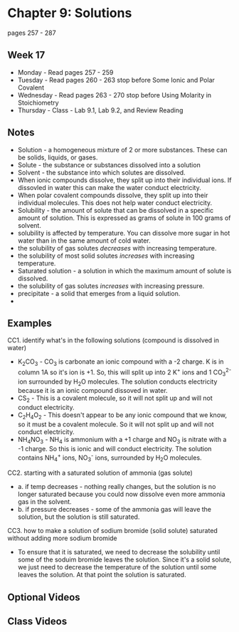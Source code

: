 # Chapter 9: Solutions

pages 257 - 287

## Week 17

- Monday - Read pages 257 - 259
- Tuesday - Read pages 260 - 263 stop before Some Ionic and Polar Covalent
- Wednesday - Read pages 263 - 270 stop before Using Molarity in Stoichiometry
- Thursday - Class - Lab 9.1, Lab 9.2, and Review Reading

## Notes

- Solution - a homogeneous mixture of 2 or more substances. These can be solids, liquids, or gases.
- Solute - the substance or substances dissolved into a solution
- Solvent - the substance into which solutes are dissolved.
- When ionic compounds dissolve, they split up into their individual ions. If dissovled in water this can make the water conduct electricity.
- When polar covalent compounds dissolve, they split up into their individual molecules. This does not help water conduct electricity.
- Solubility - the amount of solute that can be dissolved in a specific amount of solution. This is expressed as grams of solute in 100 grams of solvent.
- solubility is affected by temperature. You can dissolve more sugar in hot water than in the same amount of cold water.
- the solubility of gas solutes *decreases* with increasing temperature.
- the solubility of most solid solutes *increases* with increasing temperature.
- Saturated solution - a solution in which the maximum amount of solute is dissolved.
- the solubility of gas solutes *increases* with increasing pressure.
- precipitate - a solid that emerges from a liquid solution.
- 



## Examples

CC1. identify what's in the following solutions (compound is dissolved in water)
- K<sub>2</sub>CO<sub>3</sub> - CO<sub>3</sub> is carbonate an ionic compound with a -2 charge. K is in column 1A so it's ion is +1. So, this will split up into 2 K<sup>+</sup> ions and 1 CO<sub>3</sub><sup>2-</sup> ion surrounded by H<sub>2</sub>O molecules. The solution conducts electricity because it is an ionic compound dissoved in water.
- CS<sub>2</sub> - This is a covalent molecule, so it will not split up and will not conduct electricity.
- C<sub>2</sub>H<sub>4</sub>O<sub>2</sub> - This doesn't appear to be any ionic compound that we know, so it must be a covalent molecule. So it will not split up and will not conduct electricity. 
- NH<sub>4</sub>NO<sub>3</sub> - NH<sub>4</sub> is ammonium with a +1 charge and NO<sub>3</sub> is nitrate with a -1 charge. So this is ionic and will conduct electricity. The solution contains NH<sub>4</sub><sup>+</sup> ions, NO<sub>3</sub><sup>-</sup> ions, surrounded by H<sub>2</sub>O molecules.

CC2. starting with a saturated solution of ammonia (gas solute)
- a. if temp decreases - nothing really changes, but the solution is no longer saturated because you could now dissolve even more ammonia gas in the solvent.
- b. if pressure decreases - some of the ammonia gas will leave the solution, but the solution is still saturated.

CC3. how to make a solution of sodium bromide (solid solute) saturated without adding more sodium bromide
- To ensure that it is saturated, we need to decrease the solubility until some of the soduim bromide leaves the solution. Since it's a solid solute, we just need to decrease the temperature of the solution until some leaves the solution. At that point the solution is saturated.


## Optional Videos

## Class Videos
